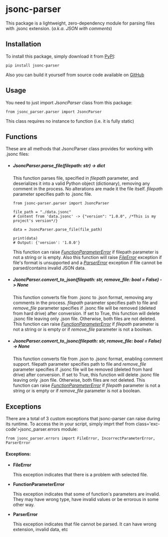 # jsonc-parser

This package is a lightweight, zero-dependency module for parsing files with .jsonc extension. (<i>a.k.a. JSON with comments</i>)

## Installation

To install this package, simply download it from [PyPI](https://pypi.org/project/jsonc-parser):

    pip install jsonc-parser

Also you can build it yourself from source code available on [GitHub](https://github.com/NickolaiBeloguzov/jsonc-parser)

## Usage

You need to just import _JsoncParser_ class from this package:

    from jsonc_parser.parser import JsoncParser

This class requires no instance to function (i.e. it is fully static)

## Functions

These are all methods that JsoncParser class provides for working with .jsonc files:

-   ##### JsoncParser.parse_file(filepath: str) -> dict

    This function parses file, specified in _filepath_ parameter, and deserializes it into a valid Python object (dictionary), removing any comment in the process. No alterations are made it the file itself. _filepath_ parameter specifies path to .jsonc file.

        from jsonc-parser.parser import JsoncParser

        file_path = "./data.jsonc"
        # Content from 'data.jsonc' -> {"version": "1.0.0", /*This is my project's version*/}

        data = JsoncParser.parse_file(file_path)

        print(data)
        # Output: {'version': '1.0.0'}

    This function can raise _[FunctionParameterError](#exc-function-parameter-error)_ if filepath parameter is not a string or is empty. Also this function will raise _[FileError](#exc-file-error)_ exception if file's format is unsupported and a _[ParserError](#exc-parser-error)_ exception if file cannot be parsed/contains invalid JSON data.

-   ##### JsoncParser.convert_to_json(filepath: str, remove_file: bool = False) -> None

    This function converts file from .jsonc to .json format, removing any comments in the process. _filepath_ parameter specifies path to file and _remove_file_ parameter specifies if .jsonc file will be removed (deleted from hard drive) after conversion. If set to True, this function will delete .jsonc file leaving only .json file. Otherwise, both files are not deleted.
    This function can raise _[FunctionParameterError](#exc-function-parameter-error)_ if _filepath_ parameter is not a string or is empty or if _remove_file_ parameter is not a boolean.

-   ##### JsoncParser.convert_to_jsonc(filepath: str, remove_file: bool = False) -> None
    This function converts file from .json to .jsonc format, enabling comment support. filepath parameter specifies path to file and _remove_file_ parameter specifies if .jsonc file will be removed (deleted from hard drive) after conversion. If set to True, this function will delete .jsonc file leaving only .json file. Otherwise, both files are not deleted.
    This function can raise _[FunctionParameterError](#exc-function-parameter-error)_ if _filepath_ parameter is not a string or is empty or if _remove_file_ parameter is not a boolean.

## Exceptions

There are a total of 3 custom exceptions that jsonc-parser can raise during its runtime. To access the in your script, simply imprt thef from class='exc-code'>jsonc_parser.errors module:

    from jsonc_parser.errors import FileError, IncorrectParameterError, ParserError

#### Exceptions:

-   **FileError**
    <div id='exc-file-error'></div>
    This exception indicates that there is a problem with selected file.

-   **FunctionParameterError**
    <div id='exc-function-parameter-error'></div>
    This exception indicates that some of function's parameters are invalid. They may have wrong type, have invalid values or be errorous in some other way.

-   **ParserError**
    <div id='exc-parser-error'></div>
    This exception indicates that file cannot be parsed. It can have wrong extension, invalid data, etc
